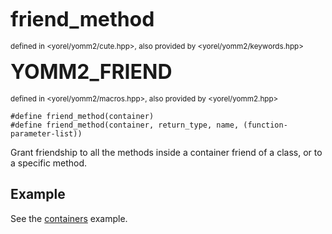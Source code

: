 <span style="font-size:xx-large;"><strong>friend_method</strong><br/></span><br/>
<sub>defined in <yorel/yomm2/cute.hpp>, also provided by <yorel/yomm2/keywords.hpp></sub><br/>

<span style="font-size:xx-large;"><strong>YOMM2_FRIEND</strong><br/></span><br/>
<sub>defined in <yorel/yomm2/macros.hpp>, also provided by <yorel/yomm2.hpp></sub><br/>

```
#define friend_method(container)
#define friend_method(container, return_type, name, (function-parameter-list))
```

Grant friendship to all the methods inside a container friend of a class, or to
a specific method.

## Example
See the [containers](https://github.com/jll63/yomm2/tree/master/examples/containers) example.
